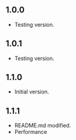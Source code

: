 ## 1.0.0
- Testing version.

## 1.0.1
- Testing version.

## 1.1.0
- Initial version.

## 1.1.1
- README.md modified.
- Performance 